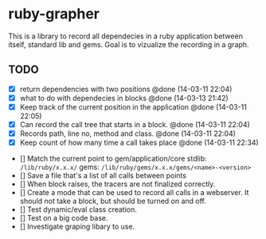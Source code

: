 ruby-grapher
============

This is a library to record all dependecies in a ruby application between itself, standard lib and gems. Goal is to vizualize the recording in a graph.

TODO
----
- [x] return dependencies with two positions @done (14-03-11 22:04)
- [x] what to do with dependecies in blocks @done (14-03-13 21:42)
- [x] Keep track of the current position in the application @done (14-03-11 22:05)
- [x] Can record the call tree that starts in a block. @done (14-03-11 22:04)
- [x] Records path, line no, method and class. @done (14-03-11 22:04)
- [x] Keep count of how many time a call takes place @done (14-03-11 22:34)
- [] Match the current point to gem/application/core
  stdlib: `/lib/ruby/x.x.x/`
  gems: `/lib/ruby/gems/x.x.x/gems/<name>-<version>`
- [] Save a file that's a list of all calls between points
- [] When block raises, the tracers are not finalized correctly.
- [] Create a mode that can be used to record all calls in a webserver. It should not take a block, but should be turned on and off.
- [] Test dynamic/eval class creation.
- [] Test on a big code base.
- [] Investigate graping libary to use.
